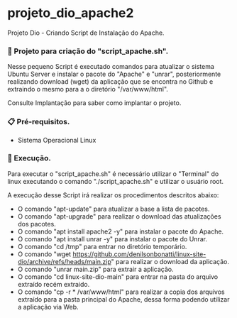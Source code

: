 # projeto_dio_apache2
Projeto Dio - Criando Script de Instalação do Apache.

### 🚀 Projeto para criação do "script_apache.sh".
 
Nesse pequeno Script é executado comandos para atualizar o sistema Ubuntu Server e instalar o pacote do "Apache" e "unrar", posteriormente realizando download (wget) da aplicação que se encontra no Github e extraindo o mesmo para a o diretório "/var/www/html".

Consulte Implantação para saber como implantar o projeto.

### 📋 Pré-requisitos.

- Sistema Operacional Linux

### 🔧 Execução.

Para executar o "script_apache.sh" é necessário utilizar o "Terminal" do linux executando o comando "./script_apache.sh" e utilizar o usuário root.

A execução desse Script irá realizar os procedimentos descritos abaixo:

- O comando "apt-update" para atualizar a base a lista de pacotes.
- O comando "apt-upgrade" para realizar o download das atualizações dos pacotes.
- O comando "apt install apache2 -y" para instalar o pacote do Apache.
- O comando "apt install unrar -y" para instalar o pacote do Unrar.
- O comando "cd /tmp" para entrar no diretório temporário.
- O comando "wget https://github.com/denilsonbonatti/linux-site-dio/archive/refs/heads/main.zip" para realizar o download da aplicação.
- O comando "unrar main.zip" para extrair a aplicação.
- O comando "cd linux-site-dio-main" para entrar na pasta do arquivo extraído recém extraido.
- O comando "cp -r * /var/www/html" para realizar a copia dos arquivos extraído para a pasta principal do Apache, dessa forma podendo utilizar a aplicação via Web.
